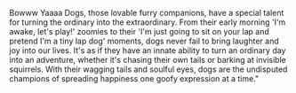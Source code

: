 Bowww Yaaaa 
Dogs, those lovable furry companions, have a special talent for turning the ordinary into the extraordinary.
From their early morning 'I'm awake, let's play!'
zoomies to their 'I'm just going to sit on your lap and pretend I'm a tiny lap dog' moments,
dogs never fail to bring laughter and joy into our lives.
It's as if they have an innate ability to turn an ordinary day into an adventure, 
whether it's chasing their own tails or barking at invisible squirrels.
With their wagging tails and soulful eyes, dogs are the undisputed champions of spreading happiness one goofy expression at a time."






